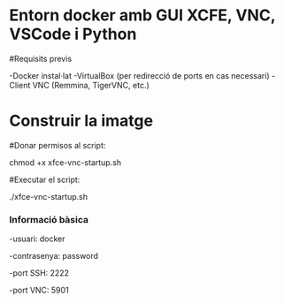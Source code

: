 # Entorn docker amb GUI XCFE, VNC, VSCode i Python

#Requisits previs

-Docker instal·lat
-VirtualBox (per redirecció de ports en cas necessari)
-Client VNC (Remmina, TigerVNC, etc.)

# Construir la imatge

#Donar permisos al script:

chmod +x xfce-vnc-startup.sh

#Executar el script:

./xfce-vnc-startup.sh

### Informació bàsica

-usuari: docker

-contrasenya: password

-port SSH: 2222

-port VNC: 5901
